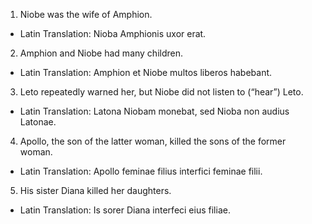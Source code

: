 1. Niobe was the wife of Amphion.
- Latin Translation: Nioba Amphionis uxor erat.

2. Amphion and Niobe had many children.
- Latin Translation: Amphion et Niobe multos liberos habebant.

3. Leto repeatedly warned her, but Niobe did not listen to (“hear”) Leto.
- Latin Translation: Latona Niobam monebat, sed Nioba non audius Latonae.

4. Apollo, the son of the latter woman, killed the sons of the former woman.
- Latin Translation: Apollo feminae filius interfici feminae filii.

5. His sister Diana killed her daughters.
- Latin Translation: Is sorer Diana interfeci eius filiae.
